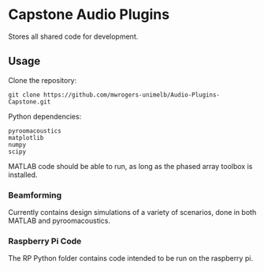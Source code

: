 # Capstone Audio Plugins

Stores all shared code for development.

## Usage

Clone the repository:

    git clone https://github.com/mwrogers-unimelb/Audio-Plugins-Capstone.git

Python dependencies:

    pyroomacoustics
    matplotlib
    numpy
    scipy

MATLAB code should be able to run, as long as the phased array toolbox is installed.


### Beamforming

Currently contains design simulations of a variety of scenarios, done in both MATLAB and pyroomacoustics.


### Raspberry Pi Code

The RP Python folder contains code intended to be run on the raspberry pi.


